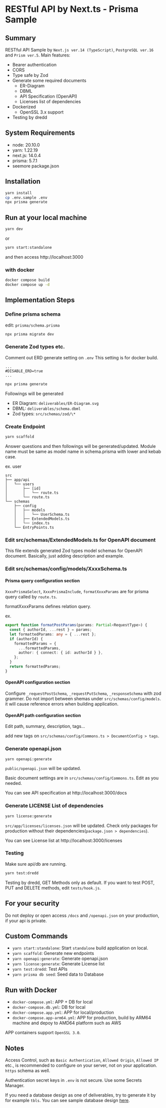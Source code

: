 # RESTful API by Next.ts - Prisma Sample

## Summary

RESTful API Sample by `Next.js ver.14 (TypeScript)`, `PostgreSQL ver.16` and `Prism ver.5`.
Main features:

- Bearer authentication
- CORS
- Type safe by Zod
- Generate some required documents
  - ER-Diagram
  - DBML
  - API Specification (OpenAPI)
  - Licenses list of dependencies
- Dockerized
  - OpenSSL 3.x support
- Testing by dredd

## System Requirements

- node: 20.10.0
- yarn: 1.22.19
- next.js: 14.0.4
- prisma: 5.7.1
- seemore package.json

## Installation

```zsh
yarn install
cp .env.sample .env
npx prisma generate
```

## Run at your local machine

```zsh
yarn dev
```

or

```zsh
yarn start:standalone
```

and then access http://localhost:3000

### with docker

```zsh
docker compose build
docker compose up -d
```

## Implementation Steps

### Define prisma schema

edit: `prisma/schema.prisma`

```zsh
npx prisma migrate dev
```

### Generate Zod types etc.

Comment out ERD generate setting on `.env`
This setting is for docker build.

```text:.env
...
#DISABLE_ERD=true
...
```

```zsh
npx prisma generate
```

Followings will be generated

- ER Diagram: `deliverables/ER-Diagram.svg`
- DBML: `deliverables/schema.dbml`
- Zod types: `src/schemas/zod/\*`

### Create Endpoint

```zsh
yarn scaffold
```

Answer questions and then followings will be generated/updated.
Module name must be same as model name in schema.prisma with lower and kebab case.

ex. user

```
src
├── app/api
│   └── users
│       ├── [id]
│       │   └── route.ts
│       └── route.ts
└── schemas
    ├── config
    │   ├── models
    │   │   └── UserSchema.ts
    │   ├── ExtendedModels.ts
    │   └── index.ts
    └── EntryPoints.ts
```

### Edit src/schemas/ExtendedModels.ts for OpenAPI document

This file extends generated Zod types model schemas for OpenAPI document.
Basically, just adding description and example.

### Edit src/schemas/config/models/XxxxSchema.ts

#### Prisma query configuration section

`XxxxPrismaSelect`, `XxxxPrismaInclude`, `formatXxxxParams` are for prisma query called by `route.ts`.

formatXxxxParams defines relation query.

ex.

```ts
export function formatPostParams(params: Partial<RequestType>) {
  const { authorId, ...rest } = params;
  let formattedParams: any = { ...rest };
  if (authorId) {
    formattedParams = {
      ...formattedParams,
      author: { connect: { id: authorId } },
    };
  }
  return formattedParams;
}
```

#### OpenAPI configuration section

Configure `_requestPostSchema`, `_requestPutSchema`, `_responseSchema` with zod grammer.
Do not import between shemas under `src/schemas/config/models`. it will cause reference errors when building application.

#### OpenAPI path configuration section

Edit path, summary, description, tags...

add new tags on `src/schemas/config/Commons.ts > DocumentConfig > tags`.

### Generate openapi.json

```zsh
yarn openapi:generate
```

`public/openapi.json` will be updated.

Basic document settings are in `src/schemas/config/Commons.ts`. Edit as you needed.

You can see API specification at http://localhost:3000/docs

### Generate LICENSE List of dependencies

```zsh
yarn license:generate
```

`src/app/licenses/licenses.json` will be updated.
Check only packages for production without their dependencies(`package.json > dependencies`).

You can see License list at http://localhost:3000/licenses

### Testing

Make sure api/db are running.

```zsh
yarn test:dredd
```

Testing by dredd, GET Methods only as default.
If you want to test POST, PUT and DELETE methods, edit `tests/hook.js`.

## For your security

Do not deploy or open access `/docs` and `/openapi.json` on your production, if your api is private.

## Custom Commands

- `yarn start:standalone`: Start `standalone` build application on local.
- `yarn scaffold`: Generate new endpoints
- `yarn openapi:generate`: Generate openapi.json
- `yarn license:generate`: Generate License list
- `yarn test:dredd`: Test APIs
- `yarn prisma db seed`: Seed data to Database

## Run with Docker

- `docker-compose.yml`: APP + DB for local
- `docker-compose.db.yml`: DB for local
- `docker-compose.app.yml`: APP for local/production
- `docker-compose.app-arm64.yml`: APP for production, build by ARM64 machine and depoy to AMD64 platform such as AWS

APP containers support `OpenSSL 3.0`.

## Notes

Access Control, such as `Basic Authentication`, `Allowed Origin`, `Allowed IP` etc., is recommended to configure on your server, not on your application. `https` schema as well.

Authentication secret keys in `.env` is not secure. Use some Secrets Manager.

If you need a database design as one of deliverables, try to generate it by for example `tbls`.
You can see sample database design [here](./deliverables/dbdoc/README.md).
